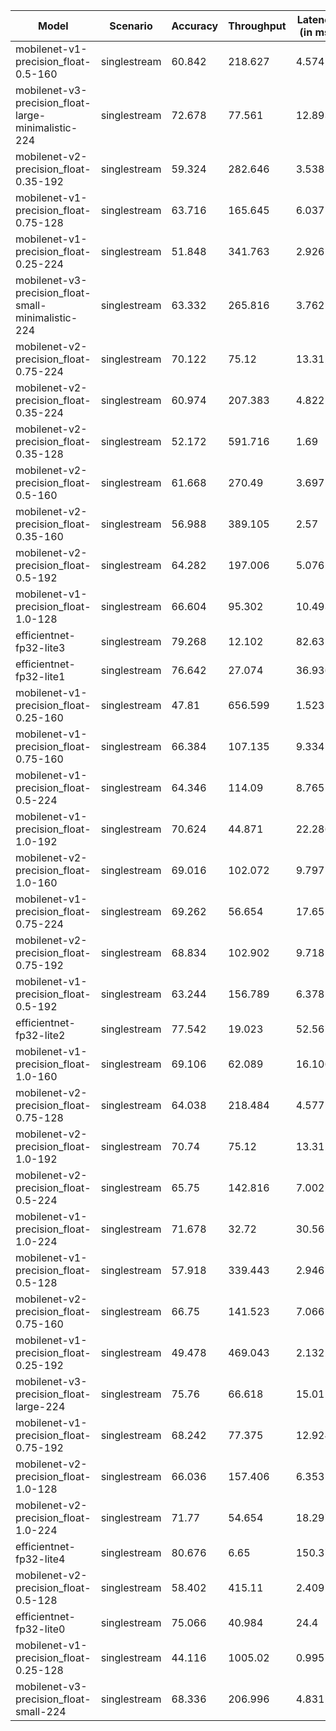 | Model                                               | Scenario     |   Accuracy |   Throughput |   Latency (in ms) |
|-----------------------------------------------------|--------------|------------|--------------|-------------------|
| mobilenet-v1-precision_float-0.5-160                | singlestream |     60.842 |      218.627 |             4.574 |
| mobilenet-v3-precision_float-large-minimalistic-224 | singlestream |     72.678 |       77.561 |            12.893 |
| mobilenet-v2-precision_float-0.35-192               | singlestream |     59.324 |      282.646 |             3.538 |
| mobilenet-v1-precision_float-0.75-128               | singlestream |     63.716 |      165.645 |             6.037 |
| mobilenet-v1-precision_float-0.25-224               | singlestream |     51.848 |      341.763 |             2.926 |
| mobilenet-v3-precision_float-small-minimalistic-224 | singlestream |     63.332 |      265.816 |             3.762 |
| mobilenet-v2-precision_float-0.75-224               | singlestream |     70.122 |       75.12  |            13.312 |
| mobilenet-v2-precision_float-0.35-224               | singlestream |     60.974 |      207.383 |             4.822 |
| mobilenet-v2-precision_float-0.35-128               | singlestream |     52.172 |      591.716 |             1.69  |
| mobilenet-v2-precision_float-0.5-160                | singlestream |     61.668 |      270.49  |             3.697 |
| mobilenet-v2-precision_float-0.35-160               | singlestream |     56.988 |      389.105 |             2.57  |
| mobilenet-v2-precision_float-0.5-192                | singlestream |     64.282 |      197.006 |             5.076 |
| mobilenet-v1-precision_float-1.0-128                | singlestream |     66.604 |       95.302 |            10.493 |
| efficientnet-fp32-lite3                             | singlestream |     79.268 |       12.102 |            82.63  |
| efficientnet-fp32-lite1                             | singlestream |     76.642 |       27.074 |            36.936 |
| mobilenet-v1-precision_float-0.25-160               | singlestream |     47.81  |      656.599 |             1.523 |
| mobilenet-v1-precision_float-0.75-160               | singlestream |     66.384 |      107.135 |             9.334 |
| mobilenet-v1-precision_float-0.5-224                | singlestream |     64.346 |      114.09  |             8.765 |
| mobilenet-v1-precision_float-1.0-192                | singlestream |     70.624 |       44.871 |            22.286 |
| mobilenet-v2-precision_float-1.0-160                | singlestream |     69.016 |      102.072 |             9.797 |
| mobilenet-v1-precision_float-0.75-224               | singlestream |     69.262 |       56.654 |            17.651 |
| mobilenet-v2-precision_float-0.75-192               | singlestream |     68.834 |      102.902 |             9.718 |
| mobilenet-v1-precision_float-0.5-192                | singlestream |     63.244 |      156.789 |             6.378 |
| efficientnet-fp32-lite2                             | singlestream |     77.542 |       19.023 |            52.567 |
| mobilenet-v1-precision_float-1.0-160                | singlestream |     69.106 |       62.089 |            16.106 |
| mobilenet-v2-precision_float-0.75-128               | singlestream |     64.038 |      218.484 |             4.577 |
| mobilenet-v2-precision_float-1.0-192                | singlestream |     70.74  |       75.12  |            13.312 |
| mobilenet-v2-precision_float-0.5-224                | singlestream |     65.75  |      142.816 |             7.002 |
| mobilenet-v1-precision_float-1.0-224                | singlestream |     71.678 |       32.72  |            30.562 |
| mobilenet-v1-precision_float-0.5-128                | singlestream |     57.918 |      339.443 |             2.946 |
| mobilenet-v2-precision_float-0.75-160               | singlestream |     66.75  |      141.523 |             7.066 |
| mobilenet-v1-precision_float-0.25-192               | singlestream |     49.478 |      469.043 |             2.132 |
| mobilenet-v3-precision_float-large-224              | singlestream |     75.76  |       66.618 |            15.011 |
| mobilenet-v1-precision_float-0.75-192               | singlestream |     68.242 |       77.375 |            12.924 |
| mobilenet-v2-precision_float-1.0-128                | singlestream |     66.036 |      157.406 |             6.353 |
| mobilenet-v2-precision_float-1.0-224                | singlestream |     71.77  |       54.654 |            18.297 |
| efficientnet-fp32-lite4                             | singlestream |     80.676 |        6.65  |           150.371 |
| mobilenet-v2-precision_float-0.5-128                | singlestream |     58.402 |      415.11  |             2.409 |
| efficientnet-fp32-lite0                             | singlestream |     75.066 |       40.984 |            24.4   |
| mobilenet-v1-precision_float-0.25-128               | singlestream |     44.116 |     1005.02  |             0.995 |
| mobilenet-v3-precision_float-small-224              | singlestream |     68.336 |      206.996 |             4.831 |